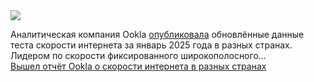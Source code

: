 <!--2025-02-16 09:27:07-->
<div class="yb">
  <div class="rss smaller1 habr"><img src="https://habrastorage.org/getpro/habr/upload_files/a46/eaf/a31/a46eafa310263cea5b3980903f76db37.JPG" /><p>Аналитическая компания Ookla <a href="https://www.speedtest.net/global-index" rel="noopener noreferrer nofollow">опубликовала</a> обновлённые данные теста скорости интернета за январь 2025 года в разных странах. Лидером по скорости фиксированного широкополосного... <br><a class="light" href="https://habr.com/ru/news/882968/?utm_source=habrahabr&utm_medium=rss&utm_campaign=882968">Вышел отчёт Ookla о скорости интернета в разных странах</a></div>
</div>
